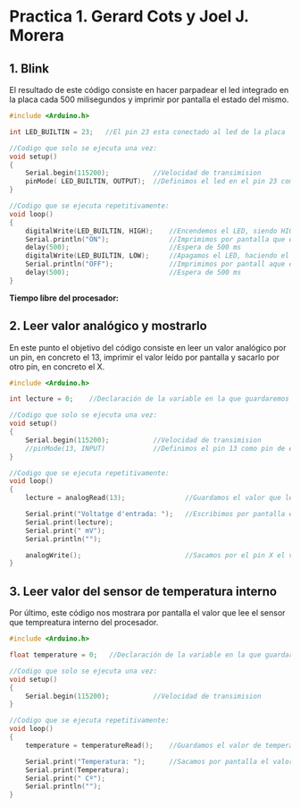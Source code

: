 # Practica 1. Gerard Cots y Joel J. Morera
## 1. Blink
El resultado de este código consiste en hacer parpadear el led integrado en la placa cada 500 milisegundos y imprimir por pantalla el estado del mismo.
```c
#include <Arduino.h>

int LED_BUILTIN = 23;   //El pin 23 esta conectado al led de la placa  

//Codigo que solo se ejecuta una vez:
void setup()
{
    Serial.begin(115200);           //Velocidad de transimision
    pinMode( LED_BUILTIN, OUTPUT);  //Definimos el led en el pin 23 como salida
}

//Codigo que se ejecuta repetitivamente:
void loop()
{
    digitalWrite(LED_BUILTIN, HIGH);    //Encendemos el LED, siendo HIGH(alto) el nivel de voltaje
    Serial.println("ON");               //Imprimimos por pantalla que el LED esta encendido
    delay(500);                         //Espera de 500 ms
    digitalWrite(LED_BUILTIN, LOW);     //Apagamos el LED, haciendo el nivel de volatje LOW(bajo)
    Serial.println("OFF");              //Imprimimos por pantall aque el LED esta apagado  
    delay(500);                         //Espera de 500 ms
}
```
**Tiempo libre del procesador:**
## 2. Leer valor analógico y mostrarlo
En este punto el objetivo del código consiste en leer un valor analógico por un pin, en concreto el 13, imprimir el valor leído por pantalla y sacarlo por otro pin, en concreto el X.
```c
#include <Arduino.h>

int lecture = 0;    //Declaración de la variable en la que guardaremos el valor leido

//Codigo que solo se ejecuta una vez:
void setup()
{
    Serial.begin(115200);           //Velocidad de transimision
    //pinMode(13, INPUT)            //Definimos el pin 13 como pin de entrada
}

//Codigo que se ejecuta repetitivamente:
void loop()
{
    lecture = analogRead(13);               //Guardamos el valor que lee el pin 13 en la variable "lecture"

    Serial.print("Voltatge d'entrada: ");   //Escribimos por pantalla el valor guardado en "lecture"
    Serial.print(lecture);
    Serial.print(" mV");
    Serial.println("");

    analogWrite();                          //Sacamos por el pin X el valor guardado en "lecture"
}
```

## 3. Leer valor del sensor de temperatura interno
Por último, este código nos mostrara por pantalla el valor que lee el sensor que tempreatura interno del procesador.
```c
#include <Arduino.h>

float temperature = 0;   //Declaración de la variable en la que guardaremos el valor leido

//Codigo que solo se ejecuta una vez:
void setup()
{
    Serial.begin(115200);           //Velocidad de transimision
}

//Codigo que se ejecuta repetitivamente:
void loop() 
{
    temperature = temperatureRead();    //Guardamos el valor de temperatura que lee el procesador 

    Serial.print("Temperatura: ");      //Sacamos por pantalla el valor guardado en "temperature"
    Serial.print(Temperatura);
    Serial.print(" Cº");
    Serial.println("");
}
```